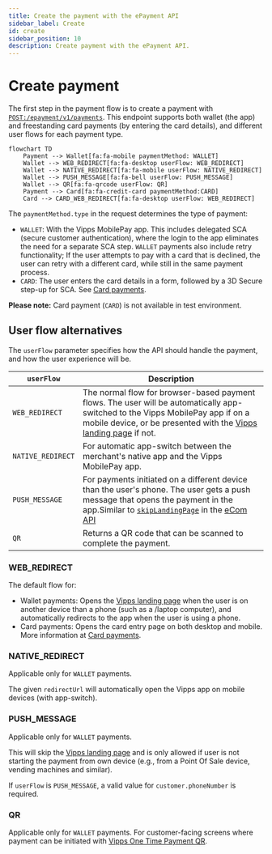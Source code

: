 ```yaml
---
title: Create the payment with the ePayment API
sidebar_label: Create
id: create
sidebar_position: 10
description: Create payment with the ePayment API.
---
```



# Create payment

The first step in the payment flow is to create a payment with
[`POST:/epayment/v1/payments`](https://developer.vippsmobilepay.com/api/epayment#tag/CreatePayments).
This endpoint supports both wallet (the app) and freestanding card payments (by entering the card details),
and different user flows for each payment type.

```mermaid
flowchart TD
    Payment --> Wallet[fa:fa-mobile paymentMethod: WALLET]
    Wallet --> WEB_REDIRECT[fa:fa-desktop userFlow: WEB_REDIRECT]
    Wallet --> NATIVE_REDIRECT[fa:fa-mobile userFlow: NATIVE_REDIRECT]
    Wallet --> PUSH_MESSAGE[fa:fa-bell userFlow: PUSH_MESSAGE]
    Wallet --> QR[fa:fa-qrcode userFlow: QR]
    Payment --> Card[fa:fa-credit-card paymentMethod:CARD]
    Card --> CARD_WEB_REDIRECT[fa:fa-desktop userFlow: WEB_REDIRECT]
```

The `paymentMethod.type` in the request determines the type of payment:
* `WALLET`: With the Vipps MobilePay app. This includes delegated SCA (secure customer authentication),
   where the login to the app eliminates the need for a separate SCA step.
  `WALLET` payments also include retry functionality; If the user attempts to pay
  with a card that is declined, the user can retry with a different card,
  while still in the same payment process.
* `CARD`: The user enters the card details in a form, followed by a 3D Secure step-up
  for SCA. See
  [Card payments](https://developer.vippsmobilepay.com/docs/vipps-developers/faqs/users-and-payments-faq/#card-payments).

**Please note:** Card payment (`CARD`) is not available in test environment.

## User flow alternatives

The `userFlow` parameter specifies how the API should handle the payment,
and how the user experience will be.

| `userFlow`        | Description                                          |
| ----------------- | ---------------------------------------------------- |
| `WEB_REDIRECT`    | The normal flow for browser-based payment flows. The user will be automatically app-switched to the Vipps MobilePay app if on a mobile device, or be presented with the [Vipps landing page](https://developer.vippsmobilepay.com/docs/vipps-developers/common-topics/vipps-landing-page/) if not.    |
| `NATIVE_REDIRECT` | For automatic app-switch between the merchant's native app and the Vipps MobilePay app. |
| `PUSH_MESSAGE`    | For payments initiated on a different device than the user's phone. The user gets a push message that opens the payment in the app.Similar to [`skipLandingPage`](https://developer.vippsmobilepay.com/docs/vipps-developers/common-topics/vipps-landing-page#skip-landing-page) in the [eCom API](https://developer.vippsmobilepay.com/docs/APIs/ecom-api) |
| `QR`              | Returns a QR code that can be scanned to complete the payment. |

### WEB_REDIRECT

The default flow for:

* Wallet payments:
  Opens the
  [Vipps landing page](https://developer.vippsmobilepay.com/docs/vipps-developers/common-topics/vipps-landing-page)
  when the user is on another device than a phone (such as a /laptop computer), and automatically redirects to the
  app when the user is using a phone.
* Card payments:
  Opens the card entry page on both desktop and mobile. More information at
  [Card payments](https://developer.vippsmobilepay.com/docs/vipps-developers/faqs/users-and-payments-faq/#card-payments).

### NATIVE_REDIRECT

Applicable only for `WALLET` payments.

The given `redirectUrl` will automatically open the Vipps app on mobile devices (with app-switch).

### PUSH_MESSAGE

Applicable only for `WALLET` payments. 

This will skip the
[Vipps landing page](https://developer.vippsmobilepay.com/docs/vipps-developers/common-topics/vipps-landing-page)
and is only allowed if user is not starting the payment from own device
(e.g., from a Point Of Sale device, vending machines and similar).

If `userFlow` is `PUSH_MESSAGE`, a valid value for `customer.phoneNumber` is required.

### QR

Applicable only for `WALLET` payments. For customer-facing screens where payment
can be initiated with
[Vipps One Time Payment QR](https://developer.vippsmobilepay.com/docs/APIs/qr-api/vipps-qr-one-time-payment-api-howitworks).

